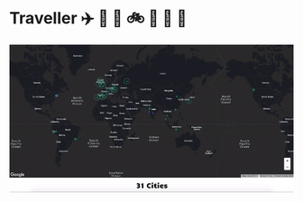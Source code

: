 # Traveller :airplane: :helicopter: :rocket: :bike: :car: :truck: :bus: 

![Feature Image](images/FeatureImage.gif)
